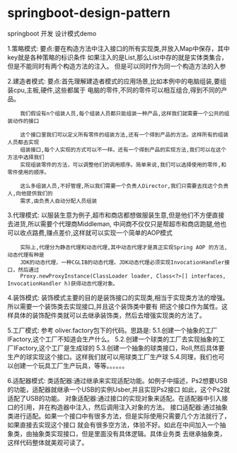 # springboot-design-pattern
springboot  开发 设计模式demo

1.策略模式:
        要点:要在构造方法中注入接口的所有实现类,并放入Map中保存，其中key就是各种策略的标识条件
        如果注入的是List,那么List中存的就是实体类集合，但是不能同时有两个构造方法的注入。
        但是可以同时作为同一个构造方法的入参



2.建造者模式:
        要点:首先理解建造者模式的应用场景,比如本例中的电脑组装,要组装cpu,主板,硬件,这些都属于
        电脑的零件,不同的零件可以相互组合,得到不同的产品。

        我们假设有n个组装人员,每个组装人员都只能组装一种产品,这样我们就需要一个公共的组装动作的接口

        这个接口里我们可以定义所有零件的组装方法,还有一个得到产品的方法。这样所有的组装人员都去实现
        组装接口,每个人实现的方式可以不一样。还有一个得到产品的实现方法,我们可以在这个方法中选择我们
        实现组装零件的方法，可以调整他们的调用顺序。简单来说,我们可以选择使用的零件,和零件使用的顺序。

        这么多组装人员,不好管理,所以我们需要一个负责人Director,我们只需要去找这个负责人,向他提供我们的
        需求,由负责人自动分配人员组装


3.代理模式:
        以服装生意为例子,超市和商店都想做服装生意,但是他们不方便直接去进货,所以需要个代理商Middleman,
        中间商不仅仅只是帮超市和商店跑腿,他也可以收点路费,赚点差价,这样就可以实现一个简单的AOP模式

        实际上,代理分为静态代理和动态代理,其中动态代理才是真正实现Spring AOP 的方法,动态代理有种是
        JDK的动态代理，一种CGLIB的动态代理。JDK动态代理必须实现InvocationHandler接口，然后通过
        Proxy.newProxyInstance(ClassLoader loader, Class<?>[] interfaces, InvocationHandler h)获得动态代理对象。


4.装饰模式:
       装饰模式主要的目的是装饰接口的实现类,相当于实现类方法的增强。所以需要一个装饰类去实现接口,并且这个装饰类中要有
       把这个接口作为属性。这样具体的装饰配件类就可以去继承装饰类，然后去增强实现类的方法了。

5.工厂模式:
       参考 oliver.factory包下的代码。思路是:
       5.1.创建一个抽象的工厂IFactory,这个工厂不知道会生产什么。
       5.2.创建一个球类的工厂去实现抽象的工厂IFactory,这个工厂是生成球的
       5.3.创建一个抽象的球类接口，Roll,然后具体要生产的球实现这个接口。这样我们就可以用球类工厂生产球
       5.4.同理，我们也可以创建一个玩具工厂生产玩具，等等。。。。。。

6.适配器模式:
      类适配器:通过继承来实现适配功能。如例子中描述，Ps2想要USB的功能，适配器就继承一个USB的实例Usber,并且实现Ps2接口
               如此，这个Ps2就适配了USB的功能。
      对象适配器:通过接口的实现对象来适配。在适配器中引入接口的引用，并在构造器中注入，然后调用注入对象的方法。
      接口适配器:通过抽象类进行适配。如果一个接口中有很多方法，但是实际使用只需要几个方法就行了，如果直接去实现这个接口
                就会有很多空方法，体验不好。如此在中间加入一个抽象类，由抽象类实现接口，但是里面没有具体逻辑。具体业务类
                去继承抽象类，这样代码整体就美观可读了。





